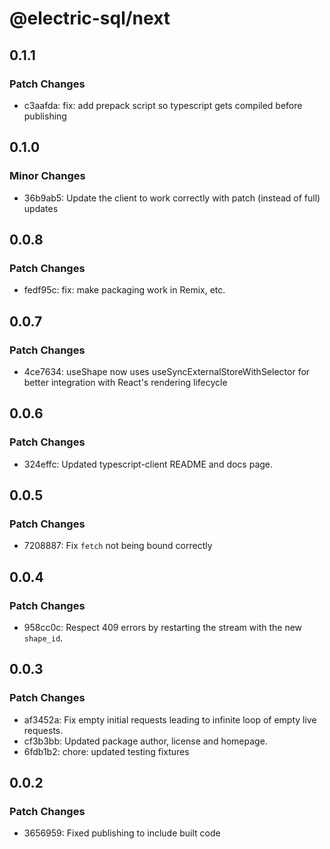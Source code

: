 # @electric-sql/next

## 0.1.1

### Patch Changes

- c3aafda: fix: add prepack script so typescript gets compiled before publishing

## 0.1.0

### Minor Changes

- 36b9ab5: Update the client to work correctly with patch (instead of full) updates

## 0.0.8

### Patch Changes

- fedf95c: fix: make packaging work in Remix, etc.

## 0.0.7

### Patch Changes

- 4ce7634: useShape now uses useSyncExternalStoreWithSelector for better integration with React's rendering lifecycle

## 0.0.6

### Patch Changes

- 324effc: Updated typescript-client README and docs page.

## 0.0.5

### Patch Changes

- 7208887: Fix `fetch` not being bound correctly

## 0.0.4

### Patch Changes

- 958cc0c: Respect 409 errors by restarting the stream with the new `shape_id`.

## 0.0.3

### Patch Changes

- af3452a: Fix empty initial requests leading to infinite loop of empty live requests.
- cf3b3bb: Updated package author, license and homepage.
- 6fdb1b2: chore: updated testing fixtures

## 0.0.2

### Patch Changes

- 3656959: Fixed publishing to include built code
